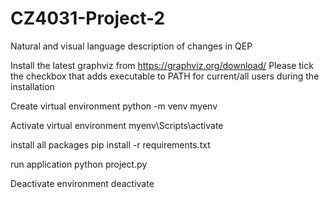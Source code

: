 # CZ4031-Project-2
Natural and visual language description of changes in QEP

Install the latest graphviz from https://graphviz.org/download/
Please tick the checkbox that adds executable to PATH for current/all users during the installation


Create virtual environment
python -m venv myenv

Activate virtual environment
myenv\Scripts\activate

install all packages
pip install -r requirements.txt

run application
python project.py

Deactivate environment
deactivate

